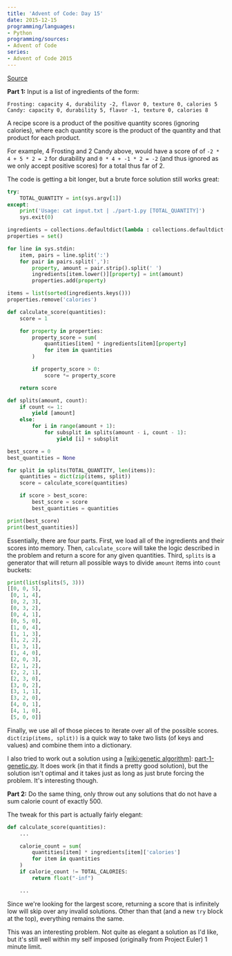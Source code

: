 ```yaml
---
title: 'Advent of Code: Day 15'
date: 2015-12-15
programming/languages:
- Python
programming/sources:
- Advent of Code
series:
- Advent of Code 2015
---
```

<a href="http://adventofcode.com/2015/day/15">Source</a>

**Part 1:** Input is a list of ingredients of the form:

```text
Frosting: capacity 4, durability -2, flavor 0, texture 0, calories 5
Candy: capacity 0, durability 5, flavor -1, texture 0, calories 8
```

A recipe score is a product of the positive quantity scores (ignoring calories), where each quantity score is the product of the quantity and that product for each product.

For example, 4 Frosting and 2 Candy above, would have a score of of `-2 * 4 + 5 * 2 = 2` for durability and `0 * 4 + -1 * 2 = -2` (and thus ignored as we only accept positive scores) for a total thus far of 2.

<!--more-->

The code is getting a bit longer, but a brute force solution still works great:

```python
try:
    TOTAL_QUANTITY = int(sys.argv[1])
except:
    print('Usage: cat input.txt | ./part-1.py [TOTAL_QUANTITY]')
    sys.exit(0)

ingredients = collections.defaultdict(lambda : collections.defaultdict(lambda : 0))
properties = set()

for line in sys.stdin:
    item, pairs = line.split(':')
    for pair in pairs.split(','):
        property, amount = pair.strip().split(' ')
        ingredients[item.lower()][property] = int(amount)
        properties.add(property)

items = list(sorted(ingredients.keys()))
properties.remove('calories')

def calculate_score(quantities):
    score = 1

    for property in properties:
        property_score = sum(
            quantities[item] * ingredients[item][property]
            for item in quantities
        )

        if property_score > 0:
            score *= property_score

    return score

def splits(amount, count):
    if count <= 1:
        yield [amount]
    else:
        for i in range(amount + 1):
            for subsplit in splits(amount - i, count - 1):
                yield [i] + subsplit

best_score = 0
best_quantities = None

for split in splits(TOTAL_QUANTITY, len(items)):
    quantities = dict(zip(items, split))
    score = calculate_score(quantities)

    if score > best_score:
        best_score = score
        best_quantities = quantities

print(best_score)
print(best_quantities)]
```

Essentially, there are four parts. First, we load all of the ingredients and their scores into memory. Then, `calculate_score` will take the logic described in the problem and return a score for any given quantities. Third, `splits` is a generator that will return all possible ways to divide `amount` items into `count` buckets:

```python
print(list(splits(5, 3)))
[[0, 0, 5],
 [0, 1, 4],
 [0, 2, 3],
 [0, 3, 2],
 [0, 4, 1],
 [0, 5, 0],
 [1, 0, 4],
 [1, 1, 3],
 [1, 2, 2],
 [1, 3, 1],
 [1, 4, 0],
 [2, 0, 3],
 [2, 1, 2],
 [2, 2, 1],
 [2, 3, 0],
 [3, 0, 2],
 [3, 1, 1],
 [3, 2, 0],
 [4, 0, 1],
 [4, 1, 0],
 [5, 0, 0]]
```

Finally, we use all of those pieces to iterate over all of the possible scores. `dict(zip(items, split))` is a quick way to take two lists (of keys and values) and combine them into a dictionary.

I also tried to work out a solution using a [[wiki:genetic algorithm]](): <a href="https://github.com/jpverkamp/advent-of-code/blob/master/day-15/part-1-genetic.py">part-1-genetic.py</a>. It does work (in that it finds a pretty good solution), but the solution isn't optimal and it takes just as long as just brute forcing the problem. It's interesting though.

**Part 2:** Do the same thing, only throw out any solutions that do not have a sum calorie count of exactly 500.

The tweak for this part is actually fairly elegant:

```python
def calculate_score(quantities):
    ...

    calorie_count = sum(
        quantities[item] * ingredients[item]['calories']
        for item in quantities
    )
    if calorie_count != TOTAL_CALORIES:
        return float("-inf")

    ...
```

Since we're looking for the largest score, returning a score that is infinitely low will skip over any invalid solutions. Other than that (and a new `try` block at the top), everything remains the same.

This was an interesting problem. Not quite as elegant a solution as I'd like, but it's still well within my self imposed (originally from Project Euler) 1 minute limit.
